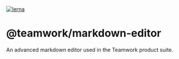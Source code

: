 [![lerna](https://img.shields.io/badge/maintained%20with-lerna-cc00ff.svg)](https://lernajs.io/)

# @teamwork/markdown-editor

An advanced markdown editor used in the Teamwork product suite.

